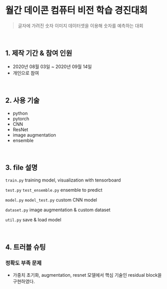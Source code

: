 # 월간 데이콘 컴퓨터 비전 학습 경진대회
>글자에 가려진 숫자 이미지 데이터셋을 이용해 숫자를 예측하는 대회

</br>

## 1. 제작 기간 & 참여 인원
- 2020년 08월 03일 ~ 2020년 09월 14일
- 개인으로 참여

</br>

## 2. 사용 기술
- python
- pytorch
- CNN
- ResNet
- image augmentation
- ensemble

</br>

## 3. file 설명
`train.py` training model, visualization with tensorboard

`test.py` `test_ensemble.py` ensemble to predict

`model.py` `model_test.py` custom CNN model

`dataset.py` image augmentation & custom dataset

`util.py` save & load model

</br>

## 4. 트러블 슈팅
### 정확도 부족 문제
- 가중치 초기화, augmentation, resnet 모델에서 핵심 기술인 residual block을 구현하였다.
